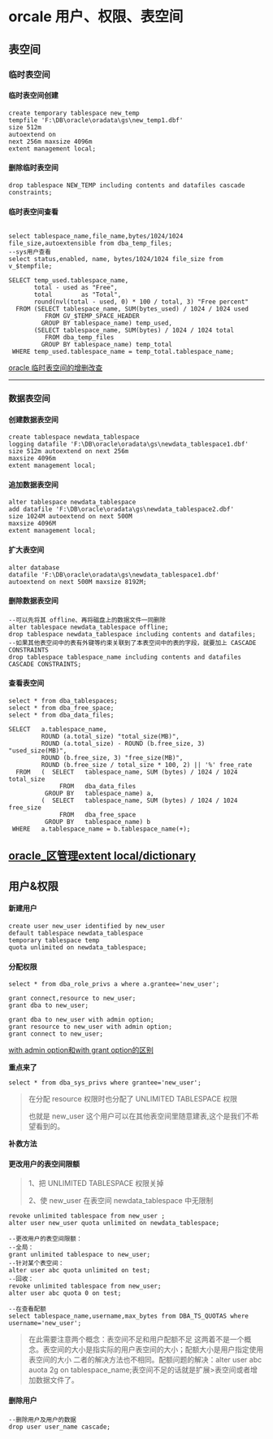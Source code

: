 # orcale 用户、权限、表空间

## 表空间
### 临时表空间
#### 临时表空间创建
```
create temporary tablespace new_temp
tempfile 'F:\DB\oracle\oradata\gs\new_temp1.dbf'
size 512m
autoextend on
next 256m maxsize 4096m
extent management local;
```

#### 删除临时表空间
```
drop tablespace NEW_TEMP including contents and datafiles cascade constraints;
```

#### 临时表空间查看
```

select tablespace_name,file_name,bytes/1024/1024 file_size,autoextensible from dba_temp_files;
--sys用户查看
select status,enabled, name, bytes/1024/1024 file_size from v_$tempfile;

SELECT temp_used.tablespace_name,
       total - used as "Free",
       total        as "Total",
       round(nvl(total - used, 0) * 100 / total, 3) "Free percent"
  FROM (SELECT tablespace_name, SUM(bytes_used) / 1024 / 1024 used
          FROM GV_$TEMP_SPACE_HEADER
         GROUP BY tablespace_name) temp_used,
       (SELECT tablespace_name, SUM(bytes) / 1024 / 1024 total
          FROM dba_temp_files
         GROUP BY tablespace_name) temp_total
 WHERE temp_used.tablespace_name = temp_total.tablespace_name;
```
[oracle 临时表空间的增删改查](http://www.blogjava.net/japper/archive/2012/06/28/381721.html)

---

### 数据表空间
#### 创建数据表空间
```
create tablespace newdata_tablespace
logging datafile 'F:\DB\oracle\oradata\gs\newdata_tablespace1.dbf'
size 512m autoextend on next 256m
maxsize 4096m
extent management local;
```

#### 追加数据表空间
```
alter tablespace newdata_tablespace
add datafile 'F:\DB\oracle\oradata\gs\newdata_tablespace2.dbf'
size 1024M autoextend on next 500M
maxsize 4096M
extent management local;
```

#### 扩大表空间
```
alter database
datafile 'F:\DB\oracle\oradata\gs\newdata_tablespace1.dbf'
autoextend on next 500M maxsize 8192M;
```

#### 删除数据表空间
```
--可以先将其 offline、再将磁盘上的数据文件一同删除
alter tablespace newdata_tablespace offline;
drop tablespace newdata_tablespace including contents and datafiles;
--如果其他表空间中的表有外键等约束关联到了本表空间中的表的字段，就要加上 CASCADE CONSTRAINTS
drop tablespace tablespace_name including contents and datafiles CASCADE CONSTRAINTS;
```

#### 查看表空间
```
select * from dba_tablespaces;
select * from dba_free_space;
select * from dba_data_files;

SELECT   a.tablespace_name,
         ROUND (a.total_size) "total_size(MB)",
         ROUND (a.total_size) - ROUND (b.free_size, 3) "used_size(MB)",
         ROUND (b.free_size, 3) "free_size(MB)",
         ROUND (b.free_size / total_size * 100, 2) || '%' free_rate
  FROM   (  SELECT   tablespace_name, SUM (bytes) / 1024 / 1024 total_size
              FROM   dba_data_files
          GROUP BY   tablespace_name) a,
         (  SELECT   tablespace_name, SUM (bytes) / 1024 / 1024 free_size
              FROM   dba_free_space
          GROUP BY   tablespace_name) b
 WHERE   a.tablespace_name = b.tablespace_name(+);
```
[oracle_区管理extent local/dictionary](http://blog.sina.com.cn/s/blog_8317516b0100xqsz.html)
---

## 用户&权限
#### 新建用户
```
create user new_user identified by new_user
default tablespace newdata_tablespace
temporary tablespace temp
quota unlimited on newdata_tablespace;
```
#### 分配权限
```
select * from dba_role_privs a where a.grantee='new_user';

grant connect,resource to new_user;
grant dba to new_user;

grant dba to new_user with admin option;
grant resource to new_user with admin option;
grant connect to new_user;
```
[with admin option和with grant option的区别](http://www.2cto.com/database/201311/255421.html)

**重点来了**
```
select * from dba_sys_privs where grantee='new_user';
```
> 在分配 resource 权限时也分配了 UNLIMITED TABLESPACE 权限
>
> 也就是 new_user 这个用户可以在其他表空间里随意建表,这个是我们不希望看到的。

**补救方法**
#### 更改用户的表空间限额
> 1、把 UNLIMITED TABLESPACE 权限关掉
>
> 2、使 new_user 在表空间 newdata_tablespace 中无限制
```
revoke unlimited tablespace from new_user ;
alter user new_user quota unlimited on newdata_tablespace;
```

```
--更改用户的表空间限额：
--全局：
grant unlimited tablespace to new_user;
--针对某个表空间：
alter user abc quota unlimited on test;
--回收：
revoke unlimited tablespace from new_user;
alter user abc quota 0 on test;

--在查看配额  
select tablespace_name,username,max_bytes from DBA_TS_QUOTAS where username='new_user';
```

> 在此需要注意两个概念：表空间不足和用户配额不足
> 这两着不是一个概念。表空间的大小是指实际的用户表空间的大小；配额大小是用户指定使用表空间的大小
> 二者的解决方法也不相同。配额问题的解决：alter user abc auota 2g on tablespace_name;表空间不足的话就是扩展>表空间或者增加数据文件了。

#### 删除用户

```
--删除用户及用户的数据
drop user user_name cascade;
```
